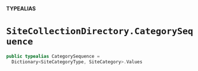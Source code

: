 **TYPEALIAS**

# `SiteCollectionDirectory.CategorySequence`

```swift
public typealias CategorySequence =
  Dictionary<SiteCategoryType, SiteCategory>.Values
```

